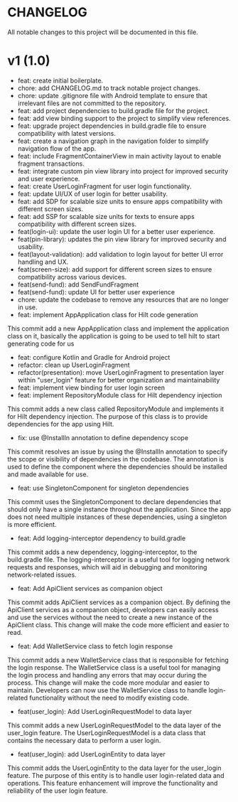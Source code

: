 # CHANGELOG

All notable changes to this project will be documented in this file.

# v1 (1.0)

- feat: create initial boilerplate.
- chore: add CHANGELOG.md to track notable project changes.
- chore: update .gitignore file with Android template to ensure that irrelevant files are not
  committed to the repository.
- feat: add project dependencies to build.gradle file for the project.
- feat: add view binding support to the project to simplify view references.
- feat: upgrade project dependencies in build.gradle file to ensure compatibility with latest
  versions.
- feat: create a navigation graph in the navigation folder to simplify navigation flow of the app.
- feat: include FragmentContainerView in main activity layout to enable fragment transactions.
- feat: integrate custom pin view library into project for improved security and user experience.
- feat: create UserLoginFragment for user login functionality.
- feat: update UI/UX of user login for better usability.
- feat: add SDP for scalable size units to ensure apps compatibility with different screen sizes.
- feat: add SSP for scalable size units for texts to ensure apps compatibility with different screen
  sizes.
- feat(login-ui): update the user login UI for a better user experience.
- feat(pin-library): updates the pin view library for improved security and usability.
- feat(layout-validation):  add validation to login layout for better UI error handling and UX.
- feat(screen-size): add support for different screen sizes to ensure compatibility across various
  devices.
- feat(send-fund): add SendFundFragment
- feat(send-fund): update UI for better user experience
- chore: update the codebase to remove any resources that are no longer in use.
- feat: implement AppApplication class for Hilt code generation

This commit add a new AppApplication class and implement the application class on it, basically the
application is going to be used to tell hilt to start generating code for us

- feat: configure Kotlin and Gradle for Android project
- refactor: clean up UserLoginFragment
- refactor(presentation): move UserLoginFragment to presentation layer within "user_login" feature
  for better organization and maintainability
- feat: implement view binding for user login screen
- feat: implement RepositoryModule class for Hilt dependency injection

This commit adds a new class called RepositoryModule and implements it for Hilt dependency
injection. The purpose of this class is to provide dependencies for the app using Hilt.

- fix: use @InstallIn annotation to define dependency scope

This commit resolves an issue by using the @InstallIn annotation to specify the scope or visibility
of dependencies in the codebase. The annotation is used to define the component where the
dependencies should be installed and made available for use.

- feat: use SingletonComponent for singleton dependencies

This commit uses the SingletonComponent to declare dependencies that should only have a single
instance throughout the application. Since the app does not need multiple instances of these
dependencies, using a singleton is more efficient.

- feat: Add logging-interceptor dependency to build.gradle

This commit adds a new dependency, logging-interceptor, to the build.gradle file. The
logging-interceptor is a useful tool for logging network requests and responses, which will aid in
debugging and monitoring network-related issues.

- feat: Add ApiClient services as companion object

This commit adds ApiClient services as a companion object. By defining the ApiClient services as a
companion object, developers can easily access and use the services without the need to create a new
instance of the ApiClient class. This change will make the code more efficient and easier to read.

- feat: Add WalletService class to fetch login response

This commit adds a new WalletService class that is responsible for fetching the login response. The
WalletService class is a useful tool for managing the login process and handling any errors that may
occur during the process. This change will make the code more modular and easier to maintain.
Developers can now use the WalletService class to handle login-related functionality without the
need to modify existing code.

- feat(user_login): Add UserLoginRequestModel to data layer

This commit adds a new UserLoginRequestModel to the data layer of the user_login feature. The
UserLoginRequestModel is a data class that contains the necessary data to perform a user login.

- feat(user_login): add UserLoginEntity to data layer

This commit adds the UserLoginEntity to the data layer for the user_login feature. The purpose of
this entity is to handle user login-related data and operations. This feature enhancement will
improve the functionality and reliability of the user login feature.